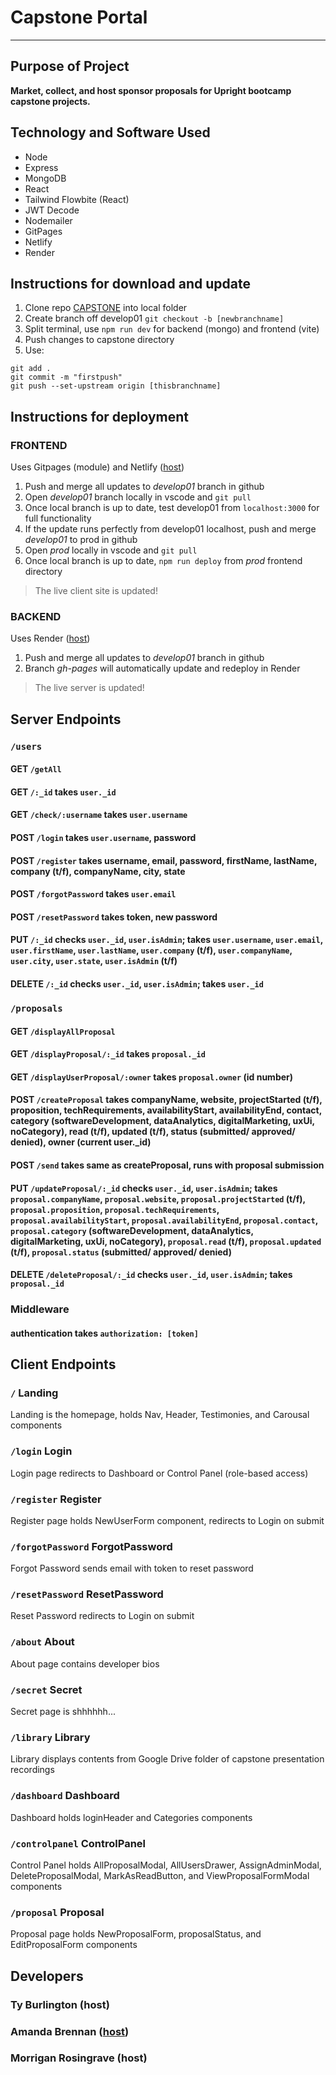 # Capstone Portal
***

## Purpose of Project
**Market, collect, and host sponsor proposals for Upright bootcamp capstone projects.**

## Technology and Software Used
- Node
- Express
- MongoDB
- React
- Tailwind Flowbite (React)
- JWT Decode
- Nodemailer
- GitPages
- Netlify
- Render

## Instructions for download and update
1. Clone repo [CAPSTONE](https://github.com/TyBeen/CAPSTONE-2024.git) into local folder
2. Create branch off develop01 `git checkout -b [newbranchname]`
3. Split terminal, use `npm run dev` for backend (mongo) and frontend (vite)
4. Push changes to capstone directory
5. Use: 
```
git add .
git commit -m "firstpush"
git push --set-upstream origin [thisbranchname]
```

## Instructions for deployment
### FRONTEND
Uses Gitpages (module) and Netlify ([host](https://uprightcapstone.netlify.app/))
1. Push and merge all updates to _develop01_ branch in github
2. Open _develop01_ branch locally in vscode and `git pull`
3. Once local branch is up to date, test develop01 from `localhost:3000` for full functionality
4. If the update runs perfectly from develop01 localhost, push and merge _develop01_ to prod in github
5. Open _prod_ locally in vscode and `git pull`
6. Once local branch is up to date, `npm run deploy` from _prod_ frontend directory
>The live client site is updated!

### BACKEND
Uses Render ([host](https://capstone-2024-ppe0.onrender.com/))
1. Push and merge all updates to _develop01_ branch in github
2. Branch _gh-pages_ will automatically update and redeploy in Render
>The live server is updated!

## Server Endpoints
### `/users`
#### GET `/getAll`
#### GET `/:_id`  takes `user._id`
#### GET `/check/:username` takes `user.username`
#### POST `/login` takes `user.username`, password
#### POST `/register` takes username, email, password, firstName, lastName, company (t/f), companyName, city, state
#### POST `/forgotPassword` takes `user.email`
#### POST `/resetPassword` takes token, new password
#### PUT `/:_id` checks `user._id`, `user.isAdmin`; takes `user.username`, `user.email`, `user.firstName`, `user.lastName`, `user.company` (t/f), `user.companyName`, `user.city`, `user.state`, `user.isAdmin` (t/f)
#### DELETE `/:_id` checks `user._id`, `user.isAdmin`; takes `user._id`

### `/proposals`
#### GET `/displayAllProposal`
#### GET `/displayProposal/:_id` takes `proposal._id`
#### GET `/displayUserProposal/:owner` takes `proposal.owner` (id number)
#### POST `/createProposal` takes companyName, website, projectStarted (t/f), proposition, techRequirements, availabilityStart, availabilityEnd, contact, category (softwareDevelopment, dataAnalytics, digitalMarketing, uxUi, noCategory), read (t/f), updated (t/f), status (submitted/ approved/ denied), owner (current user._id)
#### POST `/send` takes same as createProposal, runs with proposal submission
#### PUT `/updateProposal/:_id` checks `user._id`, `user.isAdmin`; takes `proposal.companyName`, `proposal.website`, `proposal.projectStarted` (t/f), `proposal.proposition`, `proposal.techRequirements`, `proposal.availabilityStart`, `proposal.availabilityEnd`, `proposal.contact`, `proposal.category` (softwareDevelopment, dataAnalytics, digitalMarketing, uxUi, noCategory), `proposal.read` (t/f), `proposal.updated` (t/f), `proposal.status` (submitted/ approved/ denied)
#### DELETE `/deleteProposal/:_id` checks `user._id`, `user.isAdmin`; takes `proposal._id`

### Middleware
#### authentication takes `authorization: [token]`

## Client Endpoints
### `/` Landing
Landing is the homepage, holds Nav, Header, Testimonies, and Carousal components
### `/login` Login
Login page redirects to Dashboard or Control Panel (role-based access)
### `/register` Register
Register page holds NewUserForm component, redirects to Login on submit
### `/forgotPassword` ForgotPassword
Forgot Password sends email with token to reset password
### `/resetPassword` ResetPassword
Reset Password redirects to Login on submit
### `/about` About
About page contains developer bios
### `/secret` Secret
Secret page is shhhhhh...
### `/library` Library
Library displays contents from Google Drive folder of capstone presentation recordings
### `/dashboard` Dashboard
Dashboard holds loginHeader and Categories components
### `/controlpanel` ControlPanel
Control Panel holds AllProposalModal, AllUsersDrawer, AssignAdminModal, DeleteProposalModal, MarkAsReadButton, and ViewProposalFormModal components
### `/proposal` Proposal
Proposal page holds NewProposalForm, proposalStatus, and EditProposalForm components

## Developers
### Ty Burlington (host)
### Amanda Brennan ([host](https://github.com/artxofxwords))
### Morrigan Rosingrave (host)